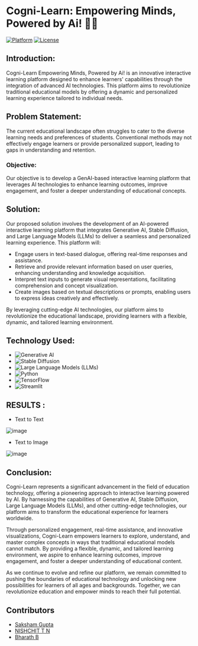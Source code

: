 # Cogni-Learn: Empowering Minds, Powered by Ai! 🧠💡

[![Platform](https://img.shields.io/badge/Platform-Interactive_Learning-green)](https://github.com/yourusername/Cogni-Learn)
[![License](https://img.shields.io/badge/License-MIT-blue.svg)](https://opensource.org/licenses/MIT)

## Introduction:
Cogni-Learn Empowering Minds, Powered by Ai! is an innovative interactive learning platform designed to enhance learners' capabilities through the integration of advanced AI technologies. This platform aims to revolutionize traditional educational models by offering a dynamic and personalized learning experience tailored to individual needs.

## Problem Statement:

The current educational landscape often struggles to cater to the diverse learning needs and preferences of students. Conventional methods may not effectively engage learners or provide personalized support, leading to gaps in understanding and retention.

### Objective:
Our objective is to develop a GenAI-based interactive learning platform that leverages AI technologies to enhance learning outcomes, improve engagement, and foster a deeper understanding of educational concepts.

## Solution:
Our proposed solution involves the development of an AI-powered interactive learning platform that integrates Generative AI, Stable Diffusion, and Large Language Models (LLMs) to deliver a seamless and personalized learning experience. This platform will:

- Engage users in text-based dialogue, offering real-time responses and assistance.
- Retrieve and provide relevant information based on user queries, enhancing understanding and knowledge acquisition.
- Interpret text inputs to generate visual representations, facilitating comprehension and concept visualization.
- Create images based on textual descriptions or prompts, enabling users to express ideas creatively and effectively.

By leveraging cutting-edge AI technologies, our platform aims to revolutionize the educational landscape, providing learners with a flexible, dynamic, and tailored learning environment.

## Technology Used:
- ![Generative AI](https://img.shields.io/badge/Generative_AI-Enabled-brightgreen)
- ![Stable Diffusion](https://img.shields.io/badge/Stable_Diffusion-Implemented-yellow)
- ![Large Language Models (LLMs)](https://img.shields.io/badge/Large_Language_Models-Integrated-orange)
- ![Python](https://img.shields.io/badge/Python-3.8%2B-blue)
- ![TensorFlow](https://img.shields.io/badge/TensorFlow-2.6%2B-blue)
- ![Streamlit](https://img.shields.io/badge/Streamlit-Integrated-brightgreen)
  
## RESULTS : 
- Text to Text
  
![image](https://github.com/Saksham-Gupta-24/CogniLearn/assets/114461220/9da07aef-e618-45bb-9d5e-85c5acb28007)

- Text to Image
  
![image](https://github.com/Saksham-Gupta-24/CogniLearn/assets/114461220/2d5e3a21-aacf-427b-a982-ed09a169474c)

## Conclusion:
Cogni-Learn represents a significant advancement in the field of education technology, offering a pioneering approach to interactive learning powered by AI. By harnessing the capabilities of Generative AI, Stable Diffusion, Large Language Models (LLMs), and other cutting-edge technologies, our platform aims to transform the educational experience for learners worldwide.

Through personalized engagement, real-time assistance, and innovative visualizations, Cogni-Learn empowers learners to explore, understand, and master complex concepts in ways that traditional educational models cannot match. By providing a flexible, dynamic, and tailored learning environment, we aspire to enhance learning outcomes, improve engagement, and foster a deeper understanding of educational content.

As we continue to evolve and refine our platform, we remain committed to pushing the boundaries of educational technology and unlocking new possibilities for learners of all ages and backgrounds. Together, we can revolutionize education and empower minds to reach their full potential.

## Contributors

- [Saksham Gupta](https://github.com/Saksham-Gupta-24)
- [NISHCHIT T N](https://github.com/nishhdgop)
- [Bharath B](https://github.com/bharath0957)
